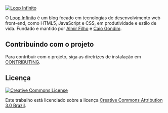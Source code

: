 <a href="http://loopinfinito.com.br">
	<img src="https://raw.github.com/loopinfinito/loopinfinito.com.br/master/_source/images/readme-cabecalho.jpg" alt="Loop Infinito" />
</a>

O [Loop Infinito](http://loopinfinito.com.br) é um blog focado em tecnologias de
desenvolvimento web front-end, como HTML5, JavaScript e CSS, em produtividade e
estilo de vida. Fundado e mantido por [Almir Filho](http://twitter.com/almirfilho)
e [Caio Gondim](http://twitter.com/caio_gondim).


## Contribuindo com o projeto

Para contribuir com o projeto, siga as diretrizes de instalação em [CONTRIBUTING](https://github.com/loopinfinito/loopinfinito.com.br/blob/master/CONTRIBUTING.md "Como contribuir").


## Licença

<a rel="license" href="http://creativecommons.org/licenses/by/3.0/br/deed.en_US">
	<img alt="Creative Commons License" style="border-width:0" src="http://i.creativecommons.org/l/by/3.0/br/88x31.png" />
</a><br />

Este trabalho está licenciado sobre a licença <a rel="license" href="http://creativecommons.org/licenses/by/3.0/br/deed.en_US">Creative Commons Attribution 3.0 Brazil</a>.
